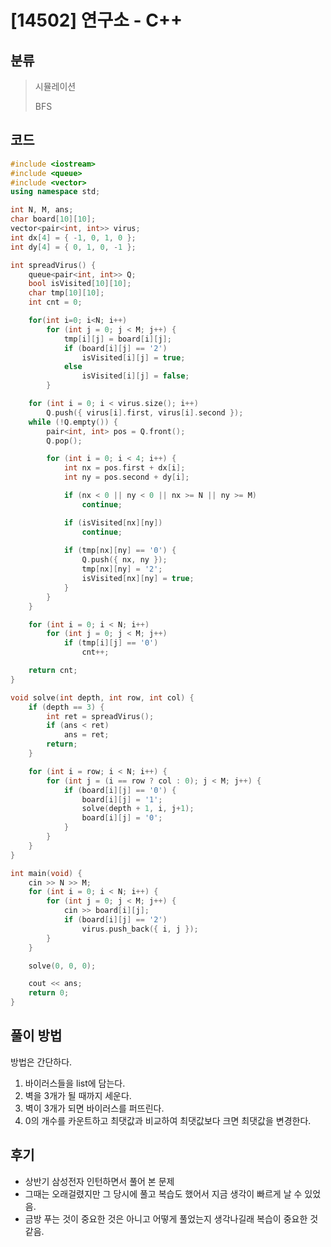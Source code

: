# [14502] 연구소 - C++

## 분류
> 시뮬레이션
>
> BFS

## 코드
```c++
#include <iostream>
#include <queue>
#include <vector>
using namespace std;

int N, M, ans;
char board[10][10];
vector<pair<int, int>> virus;
int dx[4] = { -1, 0, 1, 0 };
int dy[4] = { 0, 1, 0, -1 };

int spreadVirus() {
	queue<pair<int, int>> Q;
	bool isVisited[10][10];
	char tmp[10][10];
	int cnt = 0;

	for(int i=0; i<N; i++)
		for (int j = 0; j < M; j++) {
			tmp[i][j] = board[i][j];
			if (board[i][j] == '2')
				isVisited[i][j] = true;
			else
				isVisited[i][j] = false;
		}

	for (int i = 0; i < virus.size(); i++)
		Q.push({ virus[i].first, virus[i].second });
	while (!Q.empty()) {
		pair<int, int> pos = Q.front();
		Q.pop();

		for (int i = 0; i < 4; i++) {
			int nx = pos.first + dx[i];
			int ny = pos.second + dy[i];

			if (nx < 0 || ny < 0 || nx >= N || ny >= M)
				continue;

			if (isVisited[nx][ny]) 
				continue;
			
			if (tmp[nx][ny] == '0') {
				Q.push({ nx, ny });
				tmp[nx][ny] = '2';
				isVisited[nx][ny] = true;
			}
		}
	}

	for (int i = 0; i < N; i++)
		for (int j = 0; j < M; j++)
			if (tmp[i][j] == '0')
				cnt++;

	return cnt;
}

void solve(int depth, int row, int col) {
	if (depth == 3) {
		int ret = spreadVirus();
		if (ans < ret)
			ans = ret;
		return;
	}

	for (int i = row; i < N; i++) {
		for (int j = (i == row ? col : 0); j < M; j++) {
			if (board[i][j] == '0') {
				board[i][j] = '1';
				solve(depth + 1, i, j+1);
				board[i][j] = '0';
			}
		}
	}
}

int main(void) {
	cin >> N >> M;
	for (int i = 0; i < N; i++) {
		for (int j = 0; j < M; j++) {
			cin >> board[i][j];
			if (board[i][j] == '2')
				virus.push_back({ i, j });
		}
	}

	solve(0, 0, 0);

	cout << ans;
	return 0;
}
```

## 풀이 방법
방법은 간단하다.
1. 바이러스들을 list에 담는다.
2. 벽을 3개가 될 때까지 세운다.
3. 벽이 3개가 되면 바이러스를 퍼뜨린다.
4. 0의 개수를 카운트하고 최댓값과 비교하여 최댓값보다 크면 최댓값을 변경한다.

## 후기
- 상반기 삼성전자 인턴하면서 풀어 본 문제
- 그때는 오래걸렸지만 그 당시에 풀고 복습도 했어서 지금 생각이 빠르게 날 수 있었음.
- 금방 푸는 것이 중요한 것은 아니고 어떻게 풀었는지 생각나길래 복습이 중요한 것 같음.